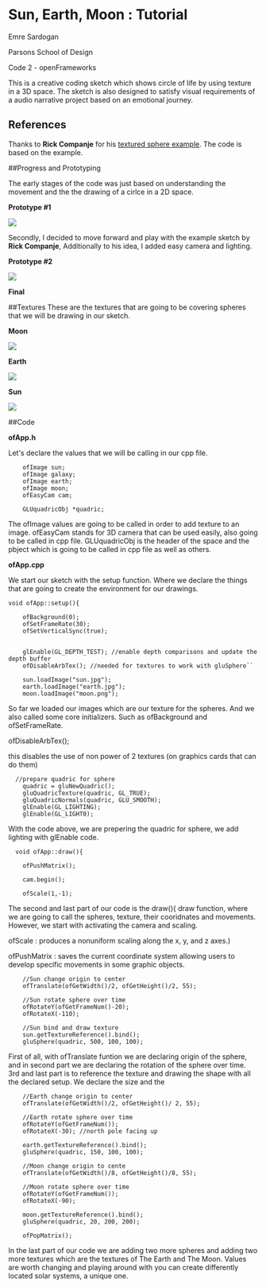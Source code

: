 # Sun, Earth, Moon : Tutorial

Emre Sardogan
<b> </b>

Parsons School of Design
<b> </b>

Code 2 - openFrameworks
<b> </b>

This is a creative coding sketch which shows circle of life by using texture in a 3D space. The sketch is also designed to satisfy visual requirements of a audio narrative project based on an emotional journey. 



## References

Thanks to **Rick Companje** for his [textured sphere example](https://sites.google.com/site/ofauckland/examples/12-textured-sphere-example). The code is based on the example.

##Progress and Prototyping 

The early stages of the code was just based on understanding the movement and the the drawing of a cirlce in a 2D space.

**Prototype #1**


![](https://github.com/emres13/emresardogancode2/blob/master/Final/Tutorial/Images/prototype%231.png)


Secondly, I decided to move forward and play with the example sketch by **Rick Companje**, Additionally to his idea, I added easy camera and lighting.  

**Prototype #2**

![](https://github.com/emres13/emresardogancode2/blob/master/Final/Tutorial/Images/prototype%232.png)

**Final**





##Textures
These are the textures that are going to be covering spheres that we will be drawing in our sketch.

**Moon**

![](https://github.com/emres13/emresardogancode2/blob/master/Final/Tutorial/Images/moon.png)

**Earth**

![](https://github.com/emres13/emresardogancode2/blob/master/Final/Tutorial/Images/earth.jpg)


**Sun**

![](https://github.com/emres13/emresardogancode2/blob/master/Final/Tutorial/Images/sun.jpg)



##Code



**ofApp.h**

Let's declare the values that we will be calling in our cpp file.

```
    ofImage sun;
    ofImage galaxy;
    ofImage earth;
    ofImage moon;
    ofEasyCam cam;
 
 	GLUquadricObj *quadric;
```
The ofImage values are going to be called in order to add texture to an image. ofEasyCam stands for 3D camera that can be used easily, also going to be called in cpp file. GLUquadricObj is the header of the space and the pbject which is going to be called in cpp file as well as others.


**ofApp.cpp**

We start our sketch with the setup function. Where we declare the things that are going to create the environment for our drawings.

```
void ofApp::setup(){
  
    ofBackground(0);
    ofSetFrameRate(30);
    ofSetVerticalSync(true);
    
    
    glEnable(GL_DEPTH_TEST); //enable depth comparisons and update the depth buffer
    ofDisableArbTex(); //needed for textures to work with gluSphere``
   
    sun.loadImage("sun.jpg");
    earth.loadImage("earth.jpg");
    moon.loadImage("moon.png");

```

So far we loaded our images which are our texture for the spheres. And we also called some core initializers. Such as ofBackground and ofSetFrameRate.

ofDisableArbTex(); 

this disables the use of non power of 2 textures (on graphics cards that can do them)




```
  //prepare quadric for sphere
    quadric = gluNewQuadric();
    gluQuadricTexture(quadric, GL_TRUE);
    gluQuadricNormals(quadric, GLU_SMOOTH);
    glEnable(GL_LIGHTING);
    glEnable(GL_LIGHT0);
```
With the code above, we are prepering the quadric for sphere, we add lighting with glEnable code.

```
  void ofApp::draw(){
    
    ofPushMatrix();

    cam.begin();
    
    ofScale(1,-1);

```
The second and last part of our code is the draw(){ draw function, where we are going to call the spheres, texture, their cooridnates and movements. However, we start with activating the camera and scaling.

ofScale : produces a nonuniform scaling along the x, y, and z axes.) 	

ofPushMatrix : saves the current coordinate system allowing users to develop specific movements in some graphic objects.

```
    //Sun change origin to center
    ofTranslate(ofGetWidth()/2, ofGetHeight()/2, 55);
    
    //Sun rotate sphere over time
    ofRotateY(ofGetFrameNum()-20);
    ofRotateX(-110);
    
    //Sun bind and draw texture
    sun.getTextureReference().bind();
    gluSphere(quadric, 500, 100, 100);
```
First of all, with ofTranslate funtion we are declaring origin of the sphere, and in second part we are declaring the rotation of the sphere over time. 3rd and last part is to reference the texture and drawing the shape with all the declared setup. We declare the size and the 

```
    //Earth change origin to center
    ofTranslate(ofGetWidth()/2, ofGetHeight()/ 2, 55);
    
    //Earth rotate sphere over time
    ofRotateY(ofGetFrameNum());
    ofRotateX(-30); //north pole facing up
    
    earth.getTextureReference().bind();
    gluSphere(quadric, 150, 100, 100);
    
    //Moon change origin to cente
    ofTranslate(ofGetWidth()/8, ofGetHeight()/8, 55);
    
    //Moon rotate sphere over time
    ofRotateY(ofGetFrameNum());
    ofRotateX(-90);
    
    moon.getTextureReference().bind();
    gluSphere(quadric, 20, 200, 200);
    
    ofPopMatrix();

```
In the last part of our code we are adding two more spheres and adding two more textures which are the textures of The Earth and The Moon. Values are worth changing and playing around with you can create differently located solar systems, a unique one. 


 